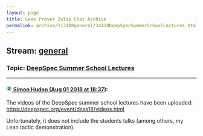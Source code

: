 ```yaml
---
layout: page
title: Lean Prover Zulip Chat Archive 
permalink: archive/113488general/34418DeepSpecSummerSchoolLectures.html
---
```


## Stream: [general](index.html)
### Topic: [DeepSpec Summer School Lectures](34418DeepSpecSummerSchoolLectures.html)

---

#### [![Click to go to Zulip](../../assets/img/zulip2.png) Simon Hudon (Aug 01 2018 at 18:37)](https://leanprover.zulipchat.com/#narrow/stream/113488-general/topic/DeepSpec%20Summer%20School%20Lectures/near/130725623):
The videos of the DeepSpec summer school lectures have been uploaded: https://deepspec.org/event/dsss18/videos.html

Unfortunately, it does not include the students talks (among others, my Lean tactic demonstration).

